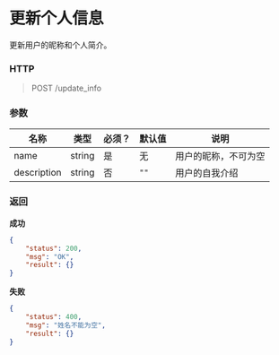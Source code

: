 # 更新个人信息

更新用户的昵称和个人简介。



### HTTP

> POST /update_info



### 参数

| 名称        | 类型   | 必须？ | 默认值 | 说明                 |
| ----------- | ------ | ------ | ------ | -------------------- |
| name        | string | 是     | 无     | 用户的昵称，不可为空 |
| description | string | 否     | `""`   | 用户的自我介绍       |



### 返回

**成功**

```json
{
    "status": 200,
    "msg": "OK",
    "result": {}
}
```



**失败**

```json
{
    "status": 400,
    "msg": "姓名不能为空",
    "result": {}
}
```


